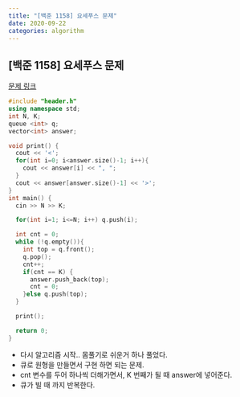 ```yaml
---
title: "[백준 1158] 요세푸스 문제"
date: 2020-09-22
categories: algorithm
---
```

## [백준 1158] 요세푸스 문제
[문제 링크](https://www.acmicpc.net/problem/1158)

```c++
#include "header.h"
using namespace std;
int N, K;
queue <int> q;
vector<int> answer;

void print() {
  cout << '<';
  for(int i=0; i<answer.size()-1; i++){
    cout << answer[i] << ", ";
  }
  cout << answer[answer.size()-1] << '>';
}
int main() {
  cin >> N >> K;

  for(int i=1; i<=N; i++) q.push(i);

  int cnt = 0;
  while (!q.empty()){
    int top = q.front();
    q.pop();
    cnt++;
    if(cnt == K) {
      answer.push_back(top);
      cnt = 0;
    }else q.push(top);
  }

  print();

  return 0;
}
```

- 다시 알고리즘 시작.. 몸풀기로 쉬운거 하나 풀었다.
- 큐로 원형을 만들면서 구현 하면 되는 문제.
- cnt 변수를 두어 하나씩 더해가면서, K 번째가 될 때 answer에 넣어준다.
- 큐가 빌 때 까지 반복한다.